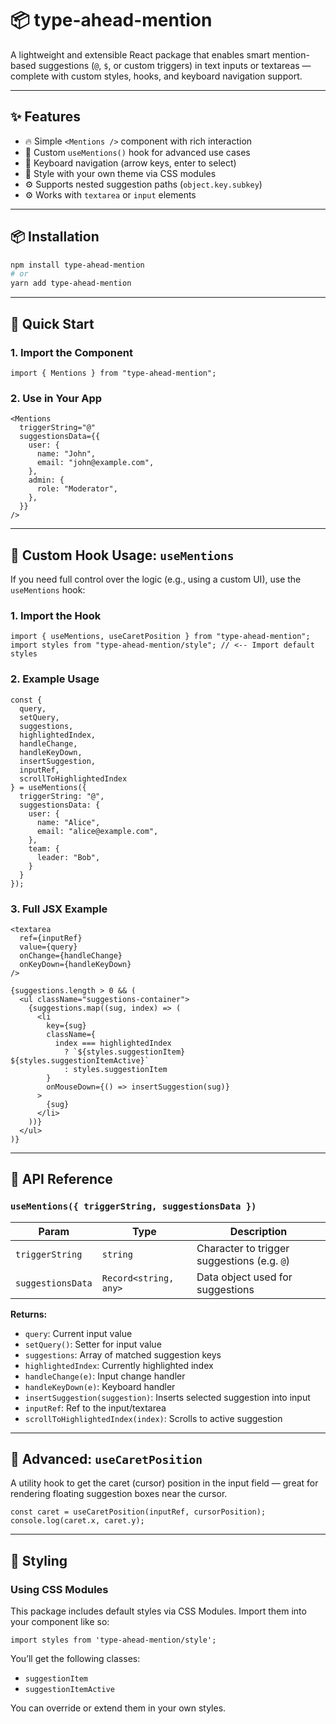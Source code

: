 # 📦 type-ahead-mention

A lightweight and extensible React package that enables smart mention-based suggestions (`@`, `$`, or custom triggers) in text inputs or textareas — complete with custom styles, hooks, and keyboard navigation support.

---

## ✨ Features

- 🔥 Simple `<Mentions />` component with rich interaction
- 🧐 Custom `useMentions()` hook for advanced use cases
- 🔭 Keyboard navigation (arrow keys, enter to select)
- 💅 Style with your own theme via CSS modules
- ⚙️ Supports nested suggestion paths (`object.key.subkey`)
- ⚙️ Works with `textarea` or `input` elements

---

## 📦 Installation

```bash
npm install type-ahead-mention
# or
yarn add type-ahead-mention
```

---

## 🥪 Quick Start

### 1. Import the Component

```tsx
import { Mentions } from "type-ahead-mention";
```

### 2. Use in Your App

```tsx
<Mentions
  triggerString="@"
  suggestionsData={{
    user: {
      name: "John",
      email: "john@example.com",
    },
    admin: {
      role: "Moderator",
    },
  }}
/>
```

---

## 🧪 Custom Hook Usage: `useMentions`

If you need full control over the logic (e.g., using a custom UI), use the `useMentions` hook:

### 1. Import the Hook

```tsx
import { useMentions, useCaretPosition } from "type-ahead-mention";
import styles from "type-ahead-mention/style"; // <-- Import default styles
```

### 2. Example Usage

```tsx
const {
  query,
  setQuery,
  suggestions,
  highlightedIndex,
  handleChange,
  handleKeyDown,
  insertSuggestion,
  inputRef,
  scrollToHighlightedIndex
} = useMentions({
  triggerString: "@",
  suggestionsData: {
    user: {
      name: "Alice",
      email: "alice@example.com",
    },
    team: {
      leader: "Bob",
    }
  }
});
```

### 3. Full JSX Example

```tsx
<textarea
  ref={inputRef}
  value={query}
  onChange={handleChange}
  onKeyDown={handleKeyDown}
/>

{suggestions.length > 0 && (
  <ul className="suggestions-container">
    {suggestions.map((sug, index) => (
      <li
        key={sug}
        className={
          index === highlightedIndex
            ? `${styles.suggestionItem} ${styles.suggestionItemActive}`
            : styles.suggestionItem
        }
        onMouseDown={() => insertSuggestion(sug)}
      >
        {sug}
      </li>
    ))}
  </ul>
)}
```

---

## 🎯 API Reference

### `useMentions({ triggerString, suggestionsData })`

| Param             | Type                      | Description                                   |
|------------------|---------------------------|-----------------------------------------------|
| `triggerString`  | `string`                  | Character to trigger suggestions (e.g. `@`)  |
| `suggestionsData`| `Record<string, any>`     | Data object used for suggestions              |

**Returns:**

- `query`: Current input value
- `setQuery()`: Setter for input value
- `suggestions`: Array of matched suggestion keys
- `highlightedIndex`: Currently highlighted index
- `handleChange(e)`: Input change handler
- `handleKeyDown(e)`: Keyboard handler
- `insertSuggestion(suggestion)`: Inserts selected suggestion into input
- `inputRef`: Ref to the input/textarea
- `scrollToHighlightedIndex(index)`: Scrolls to active suggestion

---

## 🤠 Advanced: `useCaretPosition`

A utility hook to get the caret (cursor) position in the input field — great for rendering floating suggestion boxes near the cursor.

```tsx
const caret = useCaretPosition(inputRef, cursorPosition);
console.log(caret.x, caret.y);
```

---

## 🎨 Styling

### Using CSS Modules

This package includes default styles via CSS Modules. Import them into your component like so:

```tsx
import styles from 'type-ahead-mention/style';
```

You’ll get the following classes:

- `suggestionItem`
- `suggestionItemActive`

You can override or extend them in your own styles.


